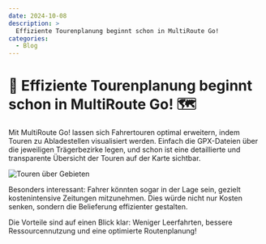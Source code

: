 ```yaml
---
date: 2024-10-08
description: >
  Effiziente Tourenplanung beginnt schon in MultiRoute Go!
categories:
  - Blog
---
```


# 🚛 Effiziente Tourenplanung beginnt schon in MultiRoute Go! 🗺️ 

Mit MultiRoute Go! lassen sich Fahrertouren optimal erweitern, indem Touren zu Abladestellen visualisiert werden. Einfach die GPX-Dateien über die jeweiligen Trägerbezirke legen, und schon ist eine detaillierte und transparente Übersicht der Touren auf der Karte sichtbar.

<!-- more -->
![Touren über Gebieten](https://github.com/user-attachments/assets/f793120b-195e-43f5-9615-535ab0d45241)


Besonders interessant: Fahrer könnten sogar in der Lage sein, gezielt kostenintensive Zeitungen mitzunehmen. Dies würde nicht nur Kosten senken, sondern die Belieferung effizienter gestalten.

Die Vorteile sind auf einen Blick klar: Weniger Leerfahrten, bessere Ressourcennutzung und eine optimierte Routenplanung!
